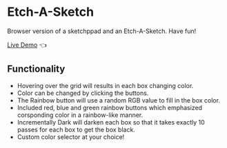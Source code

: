# Etch-A-Sketch

Browser version of a sketchppad and an Etch-A-Sketch. Have fun!

[Live Demo](https://cwarcup.github.io/Etch-A-Sketch/) :point_left:

## Functionality

- Hovering over the grid will results in each box changing color.
- Color can be changed by clicking the buttons.
- The Rainbow button will use a random RGB value to fill in the box color.
- Included red, blue and green rainbow buttons which emphasized corsponding color in a rainbow-like manner.
- Incrementally Dark will darken each box so that it takes exactly 10 passes for each box to get the box black.
- Custom color selector at your choice!
